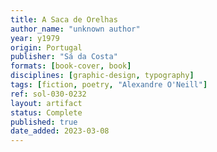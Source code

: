 ```yaml
---
title: A Saca de Orelhas
author_name: "unknown author"
year: y1979
origin: Portugal
publisher: "Sá da Costa"
formats: [book-cover, book]
disciplines: [graphic-design, typography]
tags: [fiction, poetry, "Alexandre O'Neill"]
ref: sol-030-0232
layout: artifact
status: Complete
published: true
date_added: 2023-03-08
---
```

